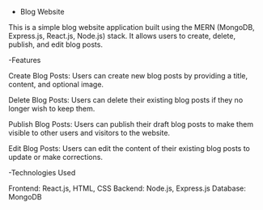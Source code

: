   - Blog Website
    
This is a simple blog website application built using the MERN (MongoDB, Express.js, React.js, Node.js) stack. It allows users to create, delete, publish, and edit blog posts.

-Features 

Create Blog Posts: Users can create new blog posts by providing a title, content, and optional image.

Delete Blog Posts: Users can delete their existing blog posts if they no longer wish to keep them.

Publish Blog Posts: Users can publish their draft blog posts to make them visible to other users and visitors to the website.

Edit Blog Posts: Users can edit the content of their existing blog posts to update or make corrections.

-Technologies Used

Frontend: React.js, HTML, CSS
Backend: Node.js, Express.js
Database: MongoDB
